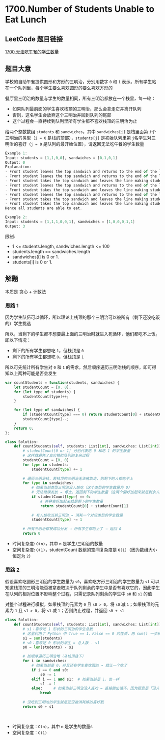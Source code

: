# 1700.Number of Students Unable to Eat Lunch

## LeetCode 题目链接

[1700.无法吃午餐的学生数量](https://leetcode.cn/problems/number-of-students-unable-to-eat-lunch/)

## 题目大意

学校的自助午餐提供圆形和方形的三明治，分别用数字 `0` 和 `1` 表示。所有学生站在一个队列里，每个学生要么喜欢圆形的要么喜欢方形的

餐厅里三明治的数量与学生的数量相同，所有三明治都放在一个栈里，每一轮：
- 如果队列最前面的学生喜欢栈顶的三明治，那么会拿走它并离开队列
- 否则，这名学生会放弃这个三明治并回到队列的尾部
- 这个过程会一直持续到队列里所有学生都不喜欢栈顶的三明治为止

给两个整数数组 `students` 和 `sandwiches`，其中 `sandwiches[i]` 是栈里面第 `i`​​​​​​ 个三明治的类型（`i = 0` 是栈的顶部），`students[j]` 是初始队列里第 `j`​​​​​​ 名学生对三明治的喜好（`j = 0` 是队列的最开始位置），请返回无法吃午餐的学生数量

```js
Example 1:
Input: students = [1,1,0,0], sandwiches = [0,1,0,1]
Output: 0 
Explanation:
- Front student leaves the top sandwich and returns to the end of the line making students = [1,0,0,1].
- Front student leaves the top sandwich and returns to the end of the line making students = [0,0,1,1].
- Front student takes the top sandwich and leaves the line making students = [0,1,1] and sandwiches = [1,0,1].
- Front student leaves the top sandwich and returns to the end of the line making students = [1,1,0].
- Front student takes the top sandwich and leaves the line making students = [1,0] and sandwiches = [0,1].
- Front student leaves the top sandwich and returns to the end of the line making students = [0,1].
- Front student takes the top sandwich and leaves the line making students = [1] and sandwiches = [1].
- Front student takes the top sandwich and leaves the line making students = [] and sandwiches = [].
Hence all students are able to eat.

Example 2:
Input: students = [1,1,1,0,0,1], sandwiches = [1,0,0,0,1,1]
Output: 3
```

限制:
- 1 <= students.length, sandwiches.length <= 100
- students.length == sandwiches.length
- sandwiches[i] is 0 or 1.
- students[i] is 0 or 1.

## 解题

本质是 贪心 + 计数法

### 思路 1

因为学生队伍可以循环，所以理论上栈顶的那个三明治可以被所有（剩下还没吃饭的）学生挑选

所以，当剩下的学生都不想要最上面的三明治时就进入死循环，他们都吃不上饭。即以下情况：
- 剩下的所有学生都想吃 `1`，但栈顶是 `0`
- 剩下的所有学生都想吃 `0`，但栈顶是 `1`
  
所以可先统计所有学生对 `0` 和 `1` 的需求，然后顺序遍历三明治栈的顺序，即可得知以上两种可能是否会发生

```js
var countStudents = function(students, sandwiches) {
    let studentCount = [0, 0];
    for (let type of students) {
        studentCount[type]++;
    }

    for (let type of sandwiches) {
        if (studentCount[type] === 0) return studentCount[0] + studentCount[1];
        studentCount[type]--;
    }
    return 0;
};
```
```python
class Solution:
    def countStudents(self, students: List[int], sandwiches: List[int]) -> int:
        # studentCount[0 or 1] 分别代表吃 0 和吃 1 的学生数量
        # 这样就避免了真实模拟队列的复杂过程
        studentCount = [0, 0]
        for type in students:
            studentCount[type] += 1
        
        # 遍历三明治栈，若栈顶的三明治无法被取走，则剩下的人都吃不上
        for type in sandwiches:
            # 如果当前类型三明治没人想吃（这个类型的学生数量为 0）
            # 无法继续发放 → 停止，返回剩下的学生数量（这两个偏好加起来就是剩余人数）
            if studentCount[type] == 0:
                # 两种喜好加起来就是剩下的学生数量
                return studentCount[0] + studentCount[1]
            
            # 有人想吃当前三明治 → 消耗一个对应类型的学生数量
            studentCount[type] -= 1
        
        # 所有三明治都被成功分发 → 所有学生都吃上了 → 返回 0
        return 0
```

- 时间复杂度: `O(n)`，其中 `n` 是学生/三明治的数量
- 空间复杂度: `O(1)`，studentCount 数组的空间复杂度是 `O(1)`（因为数组大小恒定为 `2`）

### 思路 2

假设喜欢吃圆形三明治的学生数量为 `s0`​，喜欢吃方形三明治的学生数量为 `s1`
​
可以知道栈顶的三明治能否被拿走取决于队列剩余的学生中是否有喜欢它的，因此学生在队列的相对位置不影响整个过程，只需记录队列剩余的学生中 `s0` 和 `s1` 的值

对整个过程进行模拟，如果栈顶的元素为 `0` 且 `s0 > 0`，将 `s0` 减 `1`；如果栈顶的元素为 `1` 且 `s1 > 0`，将 `s1` 减 `1`；否则终止过程，并返回 `s0 + s1`

```python
class Solution:
    def countStudents(self, students: List[int], sandwiches: List[int]) -> int:
        # s1：喜欢吃 1 形状的三明治的学生总数
        # 这里利用了 Python 中 True == 1、False == 0 的性质，用 sum() 一步统计出喜欢 1 的学生数量
        s1 = sum(students)
        # s0：喜欢吃 0 形状的学生 = 总人数 - s1
        s0 = len(students) - s1

        # 按顺序遍历三明治堆（从栈顶往下）
        for i in sandwiches:
            # 如果当前是 0，并且还有学生喜欢圆的 → 就让一个吃了
            if i == 0 and s0:
                s0 -= 1
            elif i == 1 and s1:  # 如果当前是 1，也一样
                s1 -= 1
            else:     # 如果当前三明治没人喜欢 → 直接跳出循环，因为题意是「没人吃得下，剩下的人永远也吃不到」
                break
        
        # 没吃到三明治的学生就是还没被消耗掉的喜好数
        return s0 + s1
```
​
- 时间复杂度：`O(n)`，其中 `n` 是学生的数量s
- 空间复杂度：`O(1)`